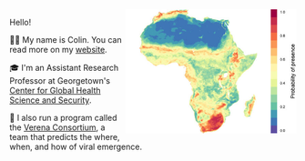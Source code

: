 <img align="right" src="presence.jpg" width="300">

Hello! 

👨‍🎤 My name is Colin. You can read more on my [website](colinjcarlson.com).

🎓 I'm an Assistant Research Professor at Georgetown's [Center for Global Health Science and Security](https://ghss.georgetown.edu/). 

🦠 I also run a program called the [Verena Consortium](viralemergence.org), a team that predicts the where, when, and how of viral emergence.


